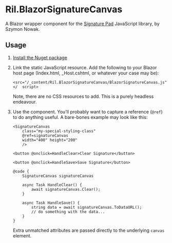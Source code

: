 # Ril.BlazorSignatureCanvas
A Blazor wrapper component for the [Signature Pad](https://github.com/szimek/signature_pad) JavaScript library, by Szymon Nowak.

## Usage

1. [Install the Nuget package](https://www.nuget.org/packages/Ril.BlazorSignatureCanvas)

2. Link the static JavaScript resource. Add the following to your Blazor host page (Index.html, _Host.cshtml, or whatever your case may be): 
    ```
    <src="/_content/Ril.BlazorSignatureCanvas/BlazorSignatureCanvas.js"></  script>
    ```
    Note, there are no CSS resources to add. This is a purely headless endeavour.

3. Use the component. You'll probably want to capture a reference (<code>@ref</code>) to do anything useful. A bare-bones example may look like this:
    ```
    <SignatureCanvas
        class="my-special-styling-class"
        @ref=signatureCanvas
        width="400" height="200"
        />

    <button @onclick=HandleClear>Clear Signature</button>

    <button @onclick=HandleSave>Save Signature</button>

    @code {
        SignatureCanvas signatureCanvas

        async Task HandleClear() {
            await signatureCanvas.Clear();
        }

        async Task HandleSave() {
            string data = await signatureCanvas.ToDataURL();
            // do something with the data...
        }
    }
    ```
    Extra unmatched attributes are passed directly to the underlying <code>canvas</code> element.


